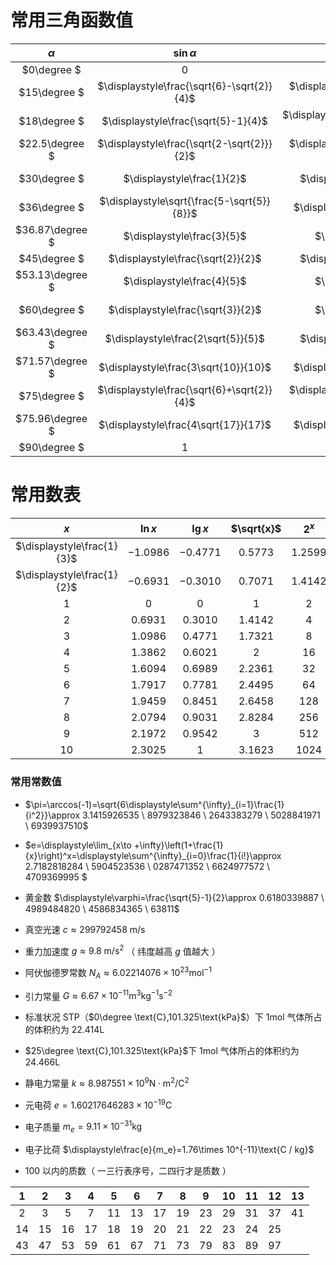 # 常用三角函数值

|    $\alpha$     |         $\sin\alpha$          |         $\cos\alpha$          |     $\tan\alpha$     |     $\cot\alpha$     |
| :-------------: | :---------------------------: | :---------------------------: | :------------------: | :------------------: |
|   $0\degree $   |              $0$              |              $1$              |         $0$          |         $/$          |
|  $15\degree $   | $\displaystyle\frac{\sqrt{6}-\sqrt{2}}{4}$ | $\displaystyle\frac{\sqrt{6}+\sqrt{2}}{4}$ |     $2-\sqrt{3}$     |     $2+\sqrt{3}$     |
|  $18\degree $   | $\displaystyle\frac{\sqrt{5}-1}{4}$ | $\displaystyle\frac{\sqrt{10+2\sqrt{5}}}{4}$ |     $\displaystyle\frac{\sqrt{6-2\sqrt{5}}}{2}$     |     $\displaystyle\frac{2}{\sqrt{6-2\sqrt{5}}}$     |
| $22.5\degree $  | $\displaystyle\frac{\sqrt{2-\sqrt{2}}}{2}$ | $\displaystyle\frac{\sqrt{2+\sqrt{2}}}{2}$ |     $\sqrt{2}-1$     |     $\sqrt{2}+1$     |
|  $30\degree $   |         $\displaystyle\frac{1}{2}$         |     $\displaystyle\frac{\sqrt{3}}{2}$      | $\displaystyle\frac{\sqrt{3}}{3}$ |      $\sqrt{3}$      |
|  $36\degree $   |         $\displaystyle\sqrt{\frac{5-\sqrt{5}}{8}}$         |     $\displaystyle\frac{\sqrt{5}+1}{4}$      | $\displaystyle\sqrt{5-2\sqrt{5}}$ |      $\displaystyle\frac{1}{\sqrt{5-2\sqrt{5}}}$      |
| $36.87\degree $ |         $\displaystyle\frac{3}{5}$         |         $\displaystyle\frac{4}{5}$         |    $\displaystyle\frac{3}{4}$     |    $\displaystyle\frac{4}{3}$     |
|  $45\degree $   |     $\displaystyle\frac{\sqrt{2}}{2}$      |     $\displaystyle\frac{\sqrt{2}}{2}$      |         $1$          |         $1$          |
| $53.13\degree $ |         $\displaystyle\frac{4}{5}$         |         $\displaystyle\frac{3}{5}$         |    $\displaystyle\frac{4}{3}$     |    $\displaystyle\frac{3}{4}$     |
|  $60\degree $   |     $\displaystyle\frac{\sqrt{3}}{2}$      |         $\displaystyle\frac{1}{2}$         |      $\sqrt{3}$      | $\displaystyle\frac{\sqrt{3}}{3}$ |
| $63.43\degree $ |     $\displaystyle\frac{2\sqrt{5}}{5}$     |     $\displaystyle\frac{\sqrt{5}}{5}$      |         $2$          |    $\displaystyle\frac{1}{2}$     |
| $71.57\degree $ |    $\displaystyle\frac{3\sqrt{10}}{10}$    |    $\displaystyle\frac{\sqrt{10}}{10}$     |         $3$          |    $\displaystyle\frac{1}{3}$     |
|  $75\degree $   | $\displaystyle\frac{\sqrt{6}+\sqrt{2}}{4}$ | $\displaystyle\frac{\sqrt{6}-\sqrt{2}}{4}$ |     $2+\sqrt{3}$     |     $2-\sqrt{3}$     |
| $75.96\degree $ |    $\displaystyle\frac{4\sqrt{17}}{17}$    |    $\displaystyle\frac{\sqrt{17}}{17}$     |         $4$          |    $\displaystyle\frac{1}{4}$     |
|  $90\degree $   |              $1$              |              $0$              |         $/$          |         $0$          |


# 常用数表
|      $x$      | $\ln{x}$  | $\lg{x}$  | $\sqrt{x}$ |  $2^x$   |  $3^x$   |  $x^2$   |  $x^3$   |   $x!$    |
| :-----------: | :-------: | :-------: | :--------: | :------: | :------: | :------: | :------: | :-------: |
| $\displaystyle\frac{1}{3}$ | $-1.0986$ | $-0.4771$ |  $0.5773$  | $1.2599$ | $1.4422$ | $0.1111$ | $0.0370$ |    $/$    |
| $\displaystyle\frac{1}{2}$ | $-0.6931$ | $-0.3010$ |  $0.7071$  | $1.4142$ | $1.7321$ |  $0.25$  | $0.125$  |    $/$    |
|      $1$      |    $0$    |    $0$    |    $1$     |   $2$    |   $3$    |   $1$    |   $1$    |    $1$    |
|      $2$      | $0.6931$  | $0.3010$  |  $1.4142$  |   $4$    |   $9$    |   $4$    |   $8$    |    $2$    |
|      $3$      | $1.0986$  | $0.4771$  |  $1.7321$  |   $8$    |   $27$   |   $9$    |   $27$   |    $6$    |
|      $4$      | $1.3862$  | $0.6021$  |    $2$     |   $16$   |   $81$   |   $16$   |   $64$   |   $24$    |
|      $5$      | $1.6094$  | $0.6989$  |  $2.2361$  |   $32$   |  $243$   |   $25$   |  $125$   |   $120$   |
|      $6$      | $1.7917$  | $0.7781$  |  $2.4495$  |   $64$   |  $729$   |   $36$   |  $216$   |   $720$   |
|      $7$      | $1.9459$  | $0.8451$  |  $2.6458$  |  $128$   |  $2187$  |   $49$   |  $343$   |  $5040$   |
|      $8$      | $2.0794$  | $0.9031$  |  $2.8284$  |  $256$   |  $6561$  |   $64$   |  $512$   |  $40320$  |
|      $9$      | $2.1972$  | $0.9542$  |    $3$     |  $512$   | $19683$  |   $81$   |  $729$   | $362880$  |
|     $10$      | $2.3025$  |    $1$    |  $3.1623$  |  $1024$  | $59049$  |  $100$   |  $1000$  | $3628800$ |

### 常用常数值

- $\pi=\arccos(-1)=\sqrt{6\displaystyle\sum^{\infty}_{i=1}\frac{1}{i^2}}\approx 3.1415926535 \ 8979323846 \ 2643383279 \ 5028841971 \ 6939937510$

- $e=\displaystyle\lim_{x\to +\infty}\left(1+\frac{1}{x}\right)^x=\displaystyle\sum^{\infty}_{i=0}\frac{1}{i!}\approx 2.7182818284 \ 5904523536 \ 0287471352 \ 6624977572 \ 4709369995 $

- 黄金数 $\displaystyle\varphi=\frac{\sqrt{5}-1}{2}\approx 0.6180339887 \ 4989484820 \ 4586834365 \ 63811$

- 真空光速 $c\approx 299792458 \ \text{m}/\text{s}$

- 重力加速度 $g\approx 9.8\ \text{m}/\text{s}^2$ （ 纬度越高 $g$ 值越大 ）

- 阿伏伽德罗常数 $N_A \approx 6.02214076 \times 10^{23}\text{mol}^{-1}$

- 引力常量 $G\approx 6.67\times 10^{-11}\text{m}^3 \text{kg}^{-1} \text{s}^{-2}$

- 标准状况 STP（$0\degree \text{C},101.325\text{kPa}$）下 $1\text{mol}$ 气体所占的体积约为 $22.414\text{L}$

- $25\degree \text{C},101.325\text{kPa}$下 $1\text{mol}$ 气体所占的体积约为 $24.466\text{L}$

- 静电力常量 $k\approx 8.987551\times 10^9 \text{N}\cdot\text{m}^2 \text{/C}^2$

- 元电荷 $e=1.60217646283\times 10^{-19}\text{C}$

- 电子质量 $m_e=9.11\times 10^{-31}\text{kg}$

- 电子比荷 $\displaystyle\frac{e}{m_e}=1.76\times 10^{-11}\text{C / kg}$

- $100$ 以内的质数（ 一三行表序号，二四行才是质数 ）

|  $1$  |  $2$  |  $3$  |  $4$  |  $5$  |  $6$  |  $7$  |  $8$  |  $9$  | $10$  | $11$  | $12$  | $13$  |
| :---: | :---: | :---: | :---: | :---: | :---: | :---: | :---: | :---: | :---: | :---: | :---: | :---: |
|  $2$  |  $3$  |  $5$  |  $7$  | $11$  | $13$  | $17$  | $19$  | $23$  | $29$  | $31$  | $37$  | $41$  |
| $14$  | $15$  | $16$  | $17$  | $18$  | $19$  | $20$  | $21$  | $22$  | $23$  | $24$  | $25$  |
| $43$  | $47$  | $53$  | $59$  | $61$  | $67$  | $71$  | $73$  | $79$  | $83$  | $89$  | $97$  |